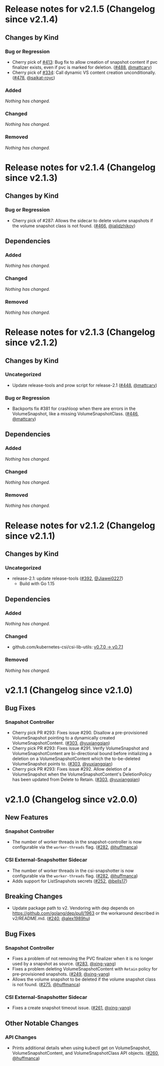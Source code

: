 # Release notes for v2.1.5 (Changelog since v2.1.4)

## Changes by Kind

### Bug or Regression

- Cherry pick of [#413](https://github.com/kubernetes-csi/external-snapshotter/pull/413):
  Bug fix to allow creation of snapshot content if pvc finalizer exists, even if
  pvc is marked for deletion. ([#488](https://github.com/kubernetes-csi/external-snapshotter/pull/488),
  [@mattcary](https://github.com/mattcary))
- Cherry pick of [#334](https://github.com/kubernetes-csi/external-snapshotter/pull/335):
  Call dynamic VS content creation unconditionally. 
  ([#478](https://github.com/kubernetes-csi/external-snapshotter/pull/478),
  [@saikat-royc](https://github.com/saikat-royc))

### Added
_Nothing has changed._

### Changed
_Nothing has changed._

### Removed
_Nothing has changed._

# Release notes for v2.1.4 (Changelog since v2.1.3)

## Changes by Kind

### Bug or Regression

- Cherry pick of #287: Allows the sidecar to delete volume snapshots if the volume snapshot class is not found. ([#466](https://github.com/kubernetes-csi/external-snapshotter/pull/466), [@ialidzhikov](https://github.com/ialidzhikov))

## Dependencies

### Added
_Nothing has changed._

### Changed
_Nothing has changed._

### Removed
_Nothing has changed._

# Release notes for v2.1.3 (Changelog since v2.1.2)

## Changes by Kind

### Uncategorized

- Update release-tools and prow script for release-2.1 ([#448](https://github.com/kubernetes-csi/external-snapshotter/pull/448), [@mattcary](https://github.com/mattcary))

### Bug or Regression

- Backports fix #381 for crashloop when there are errors in the VolumeSnapshot, like a missing VolumeSnapshotClass. ([#446](https://github.com/kubernetes-csi/external-snapshotter/pull/446), [@mattcary](https://github.com/mattcary))

## Dependencies

### Added
_Nothing has changed._

### Changed
_Nothing has changed._

### Removed
_Nothing has changed._

# Release notes for v2.1.2 (Changelog since v2.1.1)

## Changes by Kind

### Uncategorized

- release-2.1: update release-tools ([#392](https://github.com/kubernetes-csi/external-snapshotter/pull/392), [@Jiawei0227](https://github.com/Jiawei0227))
  - Build with Go 1.15

## Dependencies

### Added
_Nothing has changed._

### Changed
- github.com/kubernetes-csi/csi-lib-utils: [v0.7.0 → v0.7.1](https://github.com/kubernetes-csi/csi-lib-utils/compare/v0.7.0...v0.7.1)

### Removed
_Nothing has changed._


# v2.1.1 (Changelog since v2.1.0)

## Bug Fixes

### Snapshot Controller

- Cherry pick PR #293: Fixes issue #290. Disallow a pre-provisioned VolumeSnapshot pointing to a dynamically created VolumeSnapshotContent. ([#303](https://github.com/kubernetes-csi/external-snapshotter/pull/303), [@yuxiangqian](https://github.com/yuxiangqian))
- Cherry pick PR #293: Fixes issue #291. Verify VolumeSnapshot and VolumeSnapshotContent are bi-directional bound before initializing a deletion on a VolumeSnapshotContent which the to-be-deleted VolumeSnapshot points to. ([#303](https://github.com/kubernetes-csi/external-snapshotter/pull/303), [@yuxiangqian](https://github.com/yuxiangqian))
- Cherry pick PR #293: Fixes issue #292. Allow deletion of a VolumeSnapshot when the VolumeSnapshotContent's DeletionPolicy has been updated from Delete to Retain. ([#303](https://github.com/kubernetes-csi/external-snapshotter/pull/303), [@yuxiangqian](https://github.com/yuxiangqian))

# v2.1.0 (Changelog since v2.0.0)

## New Features

### Snapshot Controller

- The number of worker threads in the snapshot-controller is now configurable via the `worker-threads` flag. ([#282](https://github.com/kubernetes-csi/external-snapshotter/pull/282), [@huffmanca](https://github.com/huffmanca))

### CSI External-Snapshotter Sidecar

- The number of worker threads in the csi-snapshotter is now configurable via the `worker-threads` flag. ([#282](https://github.com/kubernetes-csi/external-snapshotter/pull/282), [@huffmanca](https://github.com/huffmanca))
- Adds support for ListSnapshots secrets ([#252](https://github.com/kubernetes-csi/external-snapshotter/pull/252), [@bells17](https://github.com/bells17))

## Breaking Changes

- Update package path to v2. Vendoring with dep depends on https://github.com/golang/dep/pull/1963 or the workaround described in v2/README.md. ([#240](https://github.com/kubernetes-csi/external-snapshotter/pull/240), [@alex1989hu](https://github.com/alex1989hu))

## Bug Fixes

### Snapshot Controller

- Fixes a problem of not removing the PVC finalizer when it is no longer used by a snapshot as source. ([#283](https://github.com/kubernetes-csi/external-snapshotter/pull/283), [@xing-yang](https://github.com/xing-yang))
- Fixes a problem deleting VolumeSnapshotContent with `Retain` policy for pre-provisioned snapshots. ([#249](https://github.com/kubernetes-csi/external-snapshotter/pull/249), [@xing-yang](https://github.com/xing-yang))
- Allows the volume snapshot to be deleted if the volume snapshot class is not found. ([#275](https://github.com/kubernetes-csi/external-snapshotter/pull/275), [@huffmanca](https://github.com/huffmanca))

### CSI External-Snapshotter Sidecar

- Fixes a create snapshot timeout issue. ([#261](https://github.com/kubernetes-csi/external-snapshotter/pull/261), [@xing-yang](https://github.com/xing-yang))

## Other Notable Changes

### API Changes

- Prints additional details when using kubectl get on VolumeSnapshot, VolumeSnapshotContent, and VolumeSnapshotClass API objects. ([#260](https://github.com/kubernetes-csi/external-snapshotter/pull/260), [@huffmanca](https://github.com/huffmanca))
